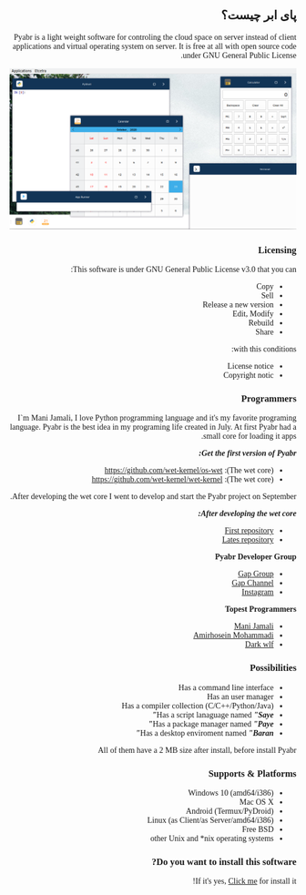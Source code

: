 <style>
@font-face {
  font-family: "BYekan";
  src: url('https://github.com/manijamali2003/pyabr-docs/raw/main/Font/Yekan.ttf') format ('truetype');
}
.s {
    font-family: "BYekan";
}
</style>
<div dir="rtl" class="s">

## پای ابر چیست؟

Pyabr is a light weight software for controling the cloud space on server instead of client applications and virtual operating system on server.
It is free at all with open source code under GNU General Public License.

[![Pyabr Desktop 0.2.0](https://raw.githubusercontent.com/manijamali2003/pyabr-docs/main/images/00001.png "Pyabr Desktop 0.2.0")](https://raw.githubusercontent.com/manijamali2003/pyabr-docs/main/images/00001.png "Pyabr Desktop 0.2.0")

### Licensing

This software is under GNU General Public License v3.0 that you can:
- Copy
- Sell
- Release a new version
- Edit, Modify
- Rebuild
- Share

with this conditions:

- License notice
- Copyright notic

### Programmers
I`m Mani Jamali, I love Python programming language and it's my favorite programing language.
Pyabr is the best idea in my programing life created in July.
At first Pyabr had a small core for loading it apps.

***Get the first version of Pyabr:***

- (The wet core): https://github.com/wet-kernel/os-wet
- (The wet core): https://github.com/wet-kernel/wet-kernel

After developing the wet core I went to develop and start the Pyabr project on September.

***After developing the wet core:***

- [First repository](https://github.com/manijamali2003/pycloud-projects "First repository")
- [Lates repository](https://github.com/manijamali2003/pyabr "Lates repository")

**Pyabr Developer Group**

- [Gap Group](https://gap.im/pyabr_community)
- [Gap Channel](https://gap.im/pyabr)
- [Instagram](https://instagram.com/pyabrsystem)

**Topest Programmers**

- [Mani Jamali](https://github.com/manijamali2003 "Mani Jamali")
- [Amirhosein Mohammadi](https://github.com/blackIQ "Amirhosein Mohammadi")
- [Dark wlf](https://github.com/darkwlf "Dark wlf")

### Possibilities

- Has a command line interface
- Has an user manager
- Has a compiler collection (C/C++/Python/Java)
- Has a script lanaguage named ***"Saye"***
- Has a package manager named ***"Paye"***
- Has a desktop enviroment named ***"Baran"***

All of them have a 2 MB size after install, before install Pyabr

### Supports & Platforms

- Windows 10 (amd64/i386)
- Mac OS X
- Android (Termux/PyDroid)
- Linux (as Client/as Server/amd64/i386)
- Free BSD
- other Unix and *nix operating systems

### Do you want to install this software?

If it's yes, [Click me](https://github.com/manijamali2003/pyabr-docs/blob/main/02-Installaction/01-Install-Pyabr-on-pc.md) for install it!
</div>